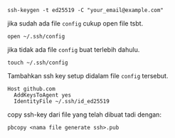 ```shell
ssh-keygen -t ed25519 -C "your_email@example.com"
```

jika sudah ada file `config` cukup open file tsbt.

```shell
open ~/.ssh/config
```

jika tidak ada file `config` buat terlebih dahulu.

```shell
touch ~/.ssh/config
```

Tambahkan ssh key setup didalam file `config` tersebut.

```text
Host github.com
  AddKeysToAgent yes
  IdentityFile ~/.ssh/id_ed25519
```


copy ssh-key dari file yang telah dibuat tadi dengan:

```shell
pbcopy <nama file generate ssh>.pub
```

